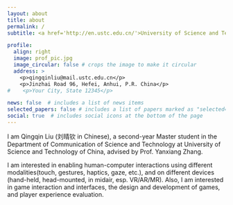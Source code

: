 ```yaml
---
layout: about
title: about
permalink: /
subtitle: <a href='http://en.ustc.edu.cn/'>University of Science and Technology of China</a>. Digital Art Lab

profile:
  align: right
  image: prof_pic.jpg
  image_circular: false # crops the image to make it circular
  address: >
    <p>qingqinliu@mail.ustc.edu.cn</p>
    <p>Jinzhai Road 96, Hefei, Anhui, P.R. China</p>
#    <p>Your City, State 12345</p>

news: false  # includes a list of news items
selected_papers: false # includes a list of papers marked as "selected={true}"
social: true  # includes social icons at the bottom of the page
---
```


I am Qingqin Liu (刘晴钦 in Chinese), a second-year Master student in the Department of Communication of Science and Technology at University of Science and Technology of China, advised by Prof. Yanxiang Zhang.

I am interested in enabling human-computer interactions using different modalities(touch, gestures, haptics, gaze, etc.), and on different devices (hand-held, head-mounted, in midair, esp. VR/AR/MR). Also, I am interested in game interaction and interfaces, the design and development of games, and player experience evaluation.
